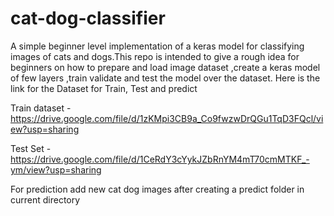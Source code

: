 # cat-dog-classifier
A simple beginner level implementation of a keras model for classifying images of cats and dogs.This repo is intended to give a rough idea for beginners on how to prepare and load image dataset ,create a keras model of few layers ,train validate and test the model over the dataset.
Here is the link for the Dataset for Train, Test and predict

Train dataset - https://drive.google.com/file/d/1zKMpi3CB9a_Co9fwzwDrQGu1TqD3FQcl/view?usp=sharing

Test Set - https://drive.google.com/file/d/1CeRdY3cYykJZbRnYM4mT70cmMTKF_-ym/view?usp=sharing

For prediction add new cat dog  images after creating a predict folder in current directory
